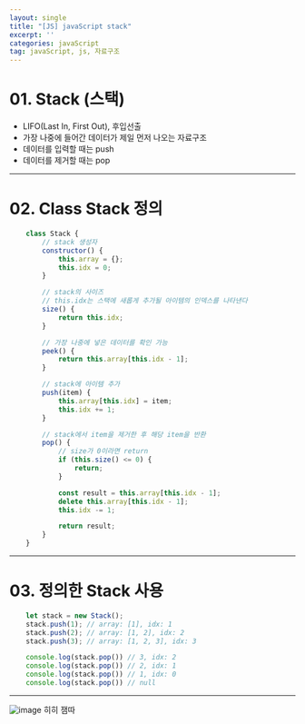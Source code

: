 ```yaml
---
layout: single
title: "[JS] javaScript stack"
excerpt: ''
categories: javaScript
tag: javaScript, js, 자료구조
---
```


# 01. Stack (스택)
- LIFO(Last In, First Out), 후입선출
- 가장 나중에 들어간 데이터가 제일 먼저 나오는 자료구조
- 데이터를 입력할 때는 push
- 데이터를 제거할 때는 pop

---

# 02. Class Stack 정의
```js
    class Stack {
        // stack 생성자
        constructor() {
            this.array = {};
            this.idx = 0;
        }

        // stack의 사이즈
        // this.idx는 스택에 새롭게 추가될 아이템의 인덱스를 나타낸다
        size() {
            return this.idx;
        }

        // 가장 나중에 넣은 데이터를 확인 가능
        peek() {
            return this.array[this.idx - 1];
        }

        // stack에 아이템 추가
        push(item) {
            this.array[this.idx] = item;
            this.idx += 1;
        }

        // stack에서 item을 제거한 후 해당 item을 반환
        pop() {
            // size가 0이라면 return
            if (this.size() <= 0) {
                return;
            }

            const result = this.array[this.idx - 1];
            delete this.array[this.idx - 1];
            this.idx -= 1;

            return result;
        }
    }
```

---

# 03. 정의한 Stack 사용
```js
    let stack = new Stack();
    stack.push(1); // array: [1], idx: 1
    stack.push(2); // array: [1, 2], idx: 2
    stack.push(3); // array: [1, 2, 3], idx: 3

    console.log(stack.pop()) // 3, idx: 2
    console.log(stack.pop()) // 2, idx: 1
    console.log(stack.pop()) // 1, idx: 0
    console.log(stack.pop()) // null
```

---

![image](https://user-images.githubusercontent.com/87356533/176677603-e365a7c2-79d8-4646-b37b-4ac3fbcd6788.png)
히히 잼따